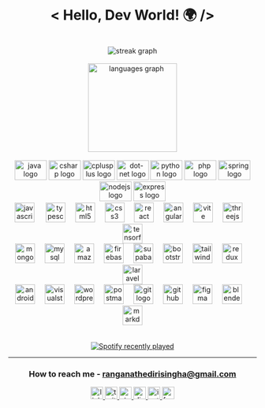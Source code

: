 <h1 align="center"> < Hello, Dev World! 🌍 /> </h1>

<div align="center">
<a href="https://visitcount.itsvg.in">
  <ig src="https://visitcount.itsvg.in/api?id=RameshEdirisinghe&label=Profile%20Views&color=3&icon=5&pretty=false" />
</a>
</div>
    
<br>

  <div align="center" width="100"><img src="https://github-readme-streak-stats.herokuapp.com/?user=RameshEdirisinghe&theme=shadow_green&hide_border=false" alt="streak graph"  /></div>

<br>

 <div align="center" >
  <img src="https://github-readme-stats.vercel.app/api/top-langs?username=RameshEdirisinghe&locale=en&hide_title=false&layout=compact&card_width=320&langs_count=5&theme=shadow_green&hide_border=false&order=2" height="180" alt="languages graph"  />
</div>

<br>

<div align="center">
  <img src="https://skillicons.dev/icons?i=java" height="40" alt="java logo" width="65" />
  <img src="https://skillicons.dev/icons?i=cs" height="40" alt="csharp logo"  width="65" />
  <img src="https://skillicons.dev/icons?i=cpp" height="40" alt="cplusplus logo" width="65" />
  <img src="https://skillicons.dev/icons?i=dotnet" height="40" alt="dot-net logo"  width="65" />
  <img src="https://skillicons.dev/icons?i=py" height="40" alt="python logo"  width=65" />
  <img src="https://skillicons.dev/icons?i=php" height="40" alt="php logo"  width="65" />
  <img src="https://skillicons.dev/icons?i=spring" height="40" alt="spring logo"  width="65" />
  <img src="https://skillicons.dev/icons?i=nodejs" height="40" alt="nodejs logo"  width="65" />
  <img src="https://skillicons.dev/icons?i=express" height="40" alt="express logo"  width="65" />

  <br>
  
  <img src="https://skillicons.dev/icons?i=js" height="40" alt="javascript logo"  />
  <img width="15" />
  <img src="https://skillicons.dev/icons?i=ts" height="40" alt="typescript logo"  />
  <img width="12" />
  <img src="https://skillicons.dev/icons?i=html" height="40" alt="html5 logo"  />
  <img width="12" />
  <img src="https://skillicons.dev/icons?i=css" height="40" alt="css3 logo"  />
  <img width="12" />
  <img src="https://skillicons.dev/icons?i=react" height="40" alt="react logo"  />
  <img width="12" />
  <img src="https://skillicons.dev/icons?i=angular" height="40" alt="angularjs logo"  />
  <img width="12" />
  <img src="https://skillicons.dev/icons?i=vite" height="40" alt="vite logo"  />
  <img width="12" />
  <img src="https://skillicons.dev/icons?i=threejs" height="40" alt="threejs logo"  />
  <img width="12" />
  <img src="https://skillicons.dev/icons?i=tensorflow" height="40" alt="tensorflow logo"  />

  <br>
 
  <img src="https://skillicons.dev/icons?i=mongodb" height="40" alt="mongodb logo"  />
  <img width="12" />
  <img src="https://skillicons.dev/icons?i=mysql" height="40" alt="mysql logo"  />
  <img width="12" />
  <img src="https://skillicons.dev/icons?i=aws" height="40" alt="amazonwebservices logo"  />
  <img width="12" />
  <img src="https://skillicons.dev/icons?i=firebase" height="40" alt="firebase logo"  />
  <img width="12" />
  <img src="https://skillicons.dev/icons?i=supabase" height="40" alt="supabase logo"  />
  <img width="12" />
  <img src="https://skillicons.dev/icons?i=bootstrap" height="40" alt="bootstrap logo"  />
  <img width="12" />
  <img src="https://skillicons.dev/icons?i=tailwind" height="40" alt="tailwindcss logo"  />
  <img width="12" />
  <img src="https://skillicons.dev/icons?i=redux" height="40" alt="redux logo"  />
  <img width="12" />
  <img src="https://skillicons.dev/icons?i=laravel" height="40" alt="laravel logo"  />

  <br>

  <img src="https://skillicons.dev/icons?i=androidstudio" height="40" alt="androidstudio logo"  />
  <img width="12" />
  <img src="https://skillicons.dev/icons?i=visualstudio" height="40" alt="visualstudio logo"  />
  <img width="12" />
  <img src="https://skillicons.dev/icons?i=wordpress" height="40" alt="wordpress logo"  />
  <img width="12" />
  <img src="https://skillicons.dev/icons?i=postman" height="40" alt="postman logo"  />
  <img width="12" />
  <img src="https://skillicons.dev/icons?i=git" height="40" alt="git logo"  />
  <img width="12" />
  <img src="https://skillicons.dev/icons?i=github" height="40" alt="github logo"  />
  <img width="12" />
  <img src="https://skillicons.dev/icons?i=figma" height="40" alt="figma logo"  />
  <img width="12" />
  <img src="https://skillicons.dev/icons?i=blender" height="40" alt="blender logo"  />
  <img width="12" />
  <img src="https://skillicons.dev/icons?i=md" height="40" alt="markdown logo"  />

</div>

<br>
<br>

<div align="center">
  <a href="https://open.spotify.com/user/u947c8dgr8mdyou43kx4tmp2s">
    <img src="https://spotify-recently-played-readme.vercel.app/api?user=u947c8dgr8mdyou43kx4tmp2s&count=1" alt="Spotify recently played"  />
  </a>
</div>

<hr>

<h3 align="center">How to reach me - <a href="mailto:ranganathedirisingha@gmail.com">ranganathedirisingha@gmail.com</a></h3>


<div align="center">
  <a href="https://www.linkedin.com/in/ramesh-edirisinghe-2b070225b/" target="_blank">
    <img src="https://img.shields.io/static/v1?message=LinkedIn&logo=linkedin&label=&color=0077B5&logoColor=white&labelColor=&style=for-the-badge" height="25" alt="linkedin logo"  />
  </a>
  <a href="https://twitter.com/RameshEdi" target="_blank">
    <img src="https://img.shields.io/static/v1?message=Twitter&logo=twitter&label=&color=1DA1F2&logoColor=white&labelColor=&style=for-the-badge" height="25" alt="twitter logo"  />
  </a>
   <a href="https://stackoverflow.com/users/23367202/ramesh-edirisinghe" target="_blank">
    <img src="https://img.shields.io/static/v1?message=Stackoverflow&logo=stackoverflow&label=&color=FE7A16&logoColor=white&labelColor=&style=for-the-badge" height="25" alt="stackoverflow logo"  />
  </a>
  <a href="https://discordapp.com/users/1193615014171508866" target="_blank">
    <img src="https://img.shields.io/static/v1?message=Discord&logo=discord&label=&color=7289DA&logoColor=white&labelColor=&style=for-the-badge" height="25" alt="discord logo"  />
  </a>
  <a href="https://www.instagram.com/ranganath_02/" target="_blank">
    <img src="https://img.shields.io/static/v1?message=Instagram&logo=instagram&label=&color=E4405F&logoColor=white&labelColor=&style=for-the-badge" height="25" alt="instagram logo"  />
  </a>
  <a href="https://web.facebook.com/ramesh.ranganath.79/" target="_blank">
    <img src="https://img.shields.io/static/v1?message=Facebook&logo=facebook&label=&color=1877F2&logoColor=white&labelColor=&style=for-the-badge" height="25" alt="facebook logo"  />
  </a>
</div>
</br>










